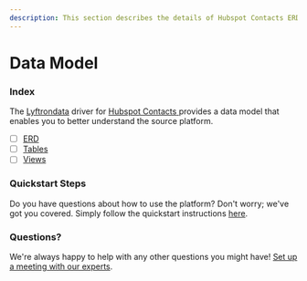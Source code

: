 ```yaml
---
description: This section describes the details of Hubspot Contacts ERD, Tables, and Views.
---
```


# Data Model

### Index

The  [Lyftrondata](https://www.lyftrondata.com/) driver for [Hubspot Contacts](https://www.lyftrondata.com/integration/hubspot-contacts/)[ ](https://www.lyftrondata.com/integration/hubspot-contacts/)provides a data model that enables you to better understand the source platform.

* [ ] [ERD](../../../marketing-analytics/hubspot-contacts/data-model/erd.md)
* [ ] [Tables](../../../marketing-analytics/hubspot-contacts/data-model/tables.md)
* [ ] [Views](../../../marketing-analytics/hubspot-contacts/data-model/views.md)

### Quickstart Steps

Do you have questions about how to use the platform? Don't worry; we've got you covered. Simply follow the quickstart instructions [here](../../../../quickstart-steps.md).

### Questions? <a href="#questions" id="questions"></a>

We're always happy to help with any other questions you might have! [Set up a meeting with our experts](https://www.lyftrondata.com/book-a-meeting/).

